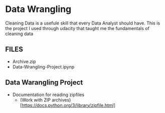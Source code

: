 # Data Wrangling

Cleaning Data is a usefule skill that every Data Analyst should have. This is the project I used through udacity that taught me the fundamentals of cleaning data

## FILES
 - Archive.zip
 - Data-Wrangling-Project.ipynp
 
## Data Warangling Project
- Documentation for reading zipfiles
    - (Work with ZIP archives)[https://docs.python.org/3/library/zipfile.html]
 
